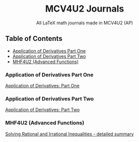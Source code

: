 <h1 align="center">
MCV4U2 Journals
</h1>
<p align="center">
All LaTeX math journals made in MCV4U2 (AP)
</p>


## Table of Contents
* [Application of Derivatives Part One](#application-of-derivatives-part-one)
* [Application of Derivatives Part Two](#application-of-derivatives-part-two)
* [MHF4U2 (Advanced Functions)](#mhf4u2-advanced-functions)

### Application of Derivatives Part One
<a href="https://github.com/kthisisjosh/MCV4U2-journals/blob/master/Application-of-Derivatives-P.1/ApplicationOfDerivP1.pdf">Application of Derivatives: Part One</a>

### Application of Derivatives Part Two
<a href="https://github.com/kthisisjosh/MCV4U2-journals/blob/master/Application-of-Derivatives-P.2/ApplicationOfDerivP2.pdf">Application of Derivatives: Part Two</a>

### MHF4U2 (Advanced Functions)
<a href="https://github.com/kthisisjosh/MCV4U2-journals/blob/master/MathDetailedSummary/MathDetailedSummary.pdf">Solving Rational and Irrational Inequalities - detailed summary</a>
